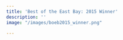 ```yaml
---
title: 'Best of the East Bay: 2015 Winner'
description: ''
image: "/images/boeb2015_winner.png"

---
```

